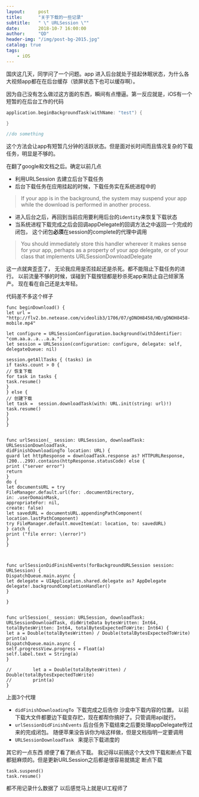```yaml
---
layout:     post
title:      "关于下载的一些记录"
subtitle:   " \" URLSession \""
date:       2018-10-7 16:00:00
author:     "QD"
header-img: "/img/post-bg-2015.jpg"
catalog: true
tags:
    - iOS
---
```


国庆这几天，同学问了一个问题。app 进入后台就处于挂起休眠状态，为什么各大视频app都在在后台缓存（锁屏状态下也可以缓存啊）。

因为自己没有怎么做过这方面的东西，瞬间有点懵逼。第一反应就是，iOS有一个短暂的在后台工作的代码
```swift
application.beginBackgroundTask(withName: "test") {

}

//do something
```

这个方法会让app有短暂几分钟的活跃状态。但是面对长时间而且情况复杂的下载任务，明显是不够的。

在翻了google和文档之后。确定以前几点
* 利用URLSession 去建立后台下载任务
* 后台下载任务在应用挂起的时候，下载任务实在系统进程中的
> If your app is in the background, the system may suspend your app while the download is performed in another process.
* 进入后台之后，再回到当前应用要利用后台的`identity`来恢复下载状态
* 当系统进程下载完成之后会回调appDelegate的回调方法之中返回一个完成的闭包， 这个闭包**必须**在session的complete的代理中调用
> You should immediately store this handler wherever it makes sense for your app, perhaps as a property of your app delegate, or of your class that implements URLSessionDownloadDelegate

这一点就爽歪歪了， 无论我应用是否挂起还是杀死。都不能阻止下载任务的进行。 以前流量不够的时候，误碰到下载按钮都是秒杀死app来防止自己倾家荡产。 现在看在自己还是太年轻。

代码差不多这个样子
```
func beginDownload() {
let url = "http://flv2.bn.netease.com/videolib3/1706/07/gDNOH8458/HD/gDNOH8458-mobile.mp4"

let configure = URLSessionConfiguration.background(withIdentifier: "com.aa.a..a...a.a.")
let session = URLSession(configuration: configure, delegate: self, delegateQueue: nil)

session.getAllTasks { (tasks) in
if tasks.count > 0 {
// 恢复下载
for task in tasks {
task.resume()
}
} else {
// 创建下载
let task =  session.downloadTask(with: URL.init(string: url)!)
task.resume()
}
}     
}


func urlSession(_ session: URLSession, downloadTask: URLSessionDownloadTask,
didFinishDownloadingTo location: URL) {
guard let httpResponse = downloadTask.response as? HTTPURLResponse,
(200...299).contains(httpResponse.statusCode) else {
print ("server error")
return
}
do {
let documentsURL = try
FileManager.default.url(for: .documentDirectory,
in: .userDomainMask,
appropriateFor: nil,
create: false)
let savedURL = documentsURL.appendingPathComponent(
location.lastPathComponent)
try FileManager.default.moveItem(at: location, to: savedURL)
} catch {
print ("file error: \(error)")
}
}



func urlSessionDidFinishEvents(forBackgroundURLSession session: URLSession) {
DispatchQueue.main.async {
let delegate = UIApplication.shared.delegate as? AppDelegate
delegate!.backgroundCompletionHandler()
}

}


func urlSession(_ session: URLSession, downloadTask: URLSessionDownloadTask, didWriteData bytesWritten: Int64, totalBytesWritten: Int64, totalBytesExpectedToWrite: Int64) {
let a = Double(totalBytesWritten) / Double(totalBytesExpectedToWrite)
print(a)
DispatchQueue.main.async {
self.progressView.progress = Float(a)
self.label.text = String(a)
}

//        let a = Double(totalBytesWritten) / Double(totalBytesExpectedToWrite)
//        print(a)
}

```

上面3个代理
* `didFinishDownloadingTo `下载完成之后告你 沙盒中下载内容的位置。
以前下载大文件都要边下载变存贮，现在都帮你搞好了。只管调用api就行。
* `urlSessionDidFinishEvents` 后台任务下载结束之后要处理appDelegate传过来的完成闭包。 随便苹果没告诉你为啥这样做，但是文档指明一定要调用
* `URLSessionDownloadTask ` 来提示下载进度的


其它的一点东西
顺便了看了断点下载。
我记得以前搞这个大文件下载和断点下载都挺麻烦的。但是更新URLSession之后都是很容易就搞定
断点下载
```
task.suspend()
task.resume()
```
都不用记录什么数据了
以后感觉马上就是UI工程师了


